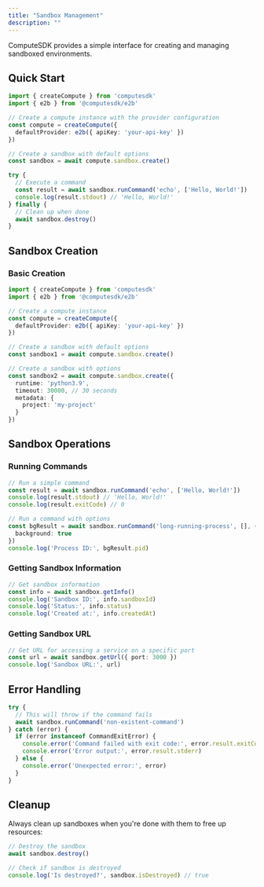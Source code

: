 ```yaml
---
title: "Sandbox Management"
description: ""
---
```


ComputeSDK provides a simple interface for creating and managing sandboxed environments.

## Quick Start

```typescript
import { createCompute } from 'computesdk'
import { e2b } from '@computesdk/e2b'

// Create a compute instance with the provider configuration
const compute = createCompute({
  defaultProvider: e2b({ apiKey: 'your-api-key' })
})

// Create a sandbox with default options
const sandbox = await compute.sandbox.create()

try {
  // Execute a command
  const result = await sandbox.runCommand('echo', ['Hello, World!'])
  console.log(result.stdout) // 'Hello, World!'
} finally {
  // Clean up when done
  await sandbox.destroy()
}
```

## Sandbox Creation

### Basic Creation

```typescript
import { createCompute } from 'computesdk'
import { e2b } from '@computesdk/e2b'

// Create a compute instance
const compute = createCompute({
  defaultProvider: e2b({ apiKey: 'your-api-key' })
})

// Create a sandbox with default options
const sandbox1 = await compute.sandbox.create()

// Create a sandbox with options
const sandbox2 = await compute.sandbox.create({
  runtime: 'python3.9',
  timeout: 30000, // 30 seconds
  metadata: {
    project: 'my-project'
  }
})
```

## Sandbox Operations

### Running Commands

```typescript
// Run a simple command
const result = await sandbox.runCommand('echo', ['Hello, World!'])
console.log(result.stdout) // 'Hello, World!'
console.log(result.exitCode) // 0

// Run a command with options
const bgResult = await sandbox.runCommand('long-running-process', [], {
  background: true
})
console.log('Process ID:', bgResult.pid)
```

### Getting Sandbox Information

```typescript
// Get sandbox information
const info = await sandbox.getInfo()
console.log('Sandbox ID:', info.sandboxId)
console.log('Status:', info.status)
console.log('Created at:', info.createdAt)
```

### Getting Sandbox URL

```typescript
// Get URL for accessing a service on a specific port
const url = await sandbox.getUrl({ port: 3000 })
console.log('Sandbox URL:', url)
```

## Error Handling

```typescript
try {
  // This will throw if the command fails
  await sandbox.runCommand('non-existent-command')
} catch (error) {
  if (error instanceof CommandExitError) {
    console.error('Command failed with exit code:', error.result.exitCode)
    console.error('Error output:', error.result.stderr)
  } else {
    console.error('Unexpected error:', error)
  }
}
```

## Cleanup

Always clean up sandboxes when you're done with them to free up resources:

```typescript
// Destroy the sandbox
await sandbox.destroy()

// Check if sandbox is destroyed
console.log('Is destroyed?', sandbox.isDestroyed) // true
```